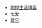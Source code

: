 +   [剽悍生活博客](docs/piao-han-sheng-huo/README.md)
+   [七爱](docs/qi-ai/README.md)
+   [其它](docs/misc/README.md)
